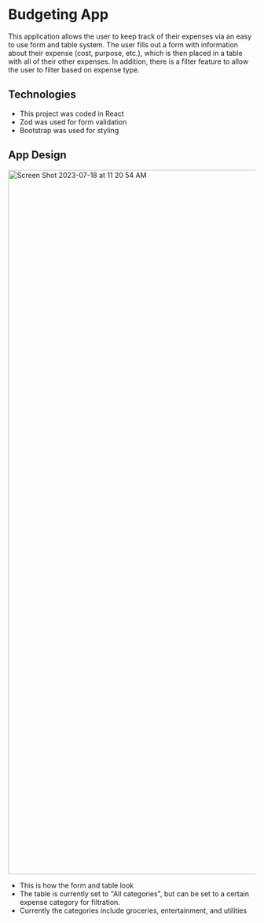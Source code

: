 # Budgeting App

This application allows the user to keep track of their expenses via an easy to use form and table system. The user fills out a form with information about their expense (cost, purpose, etc.), which is then placed in a table with all of their other expenses. In addition, there is a filter feature to allow the user to filter based on expense type.

## Technologies
* This project was coded in React
* Zod was used for form validation
* Bootstrap was used for styling

## App Design
<img width="1431" alt="Screen Shot 2023-07-18 at 11 20 54 AM" src="https://github.com/incepnizer/budgeting-app/assets/84888735/90075e19-3af6-4b73-8154-a9da7ee9d68c">  

  
* This is how the form and table look
* The table is currently set to "All categories", but can be set to a certain expense category for filtration.
* Currently the categories include groceries, entertainment, and utilities

